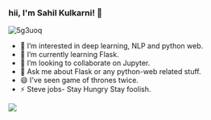 



### hii, I'm Sahil Kulkarni! 👋 
  
  ![5g3uoq](https://user-images.githubusercontent.com/72211965/125185217-5890c400-e1d8-11eb-96eb-f765ab229567.gif)


- 👀 I’m interested in deep learning, NLP and python web. 
- 🌱 I’m currently learning Flask.
- 💞️ I’m looking to collaborate on Jupyter.
- 💬 Ask me about Flask or any python-web related stuff.      
- 😄 I've seen game of thrones twice.
- ⚡ Steve jobs- Stay Hungry Stay foolish.

<img src="https://github-readme-stats.vercel.app/api?username=SahilKulkarni08&&show_icons=true&title_color=ffffff&icon_color=bb2acf&text_color=daf7dc&bg_color=151515">

<!---
SahilKulkarni08/SahilKulkarni08 is a ✨ special ✨ repository because its `README.md` (this file) appears on your GitHub profile.
You can click the Preview link to take a look at your changes.
--->
